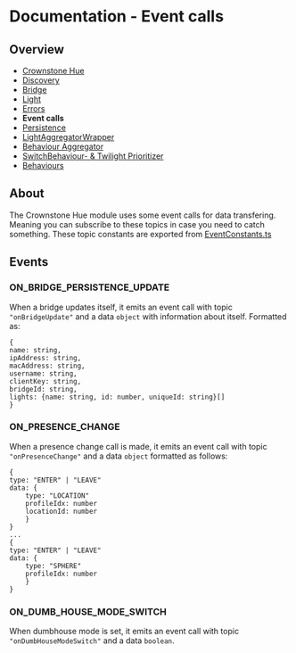 
# Documentation - Event calls
## Overview
 - [Crownstone Hue](/documentation/CrownstoneHue.md)
 - [Discovery](/documentation/Discovery.md)
 - [Bridge](/documentation/Bridge.md)
 - [Light](/documentation/Light.md)
 - [Errors](/documentation/Errors.md)
 - **Event calls**
 - [Persistence](/documentation/Persistence.md)
 - [LightAggregatorWrapper](/documentation/LightAggregatorWrapper.md)
 - [Behaviour Aggregator](/documentation/BehaviourAggregator.md)
 - [SwitchBehaviour- & Twilight Prioritizer](/documentation/Prioritizer.md)
 - [Behaviours](/documentation/Behaviours.md)

## About
The Crownstone Hue module uses some event calls for data transfering.
Meaning you can subscribe to these topics in case you need to catch something.
These topic constants are exported from [EventConstants.ts](/src/constants/EventConstants.ts)

## Events
### ON_BRIDGE_PERSISTENCE_UPDATE
When a bridge updates itself, it emits an event call with topic ```"onBridgeUpdate"``` and a data ```object``` with information about itself. Formatted as:
```
{
name: string,
ipAddress: string, 
macAddress: string, 
username: string, 
clientKey: string, 
bridgeId: string, 
lights: {name: string, id: number, uniqueId: string}[]
}
``` 
### ON_PRESENCE_CHANGE
When a presence change call is made, it emits an event call with topic ```"onPresenceChange"``` and a data ```object``` formatted as follows:
```
{
type: "ENTER" | "LEAVE"
data: {
	type: "LOCATION"
	profileIdx: number
	locationId: number
	}	
}
...
{
type: "ENTER" | "LEAVE"
data: {
	type: "SPHERE"
	profileIdx: number 
	}	
}
```

### ON_DUMB_HOUSE_MODE_SWITCH
When dumbhouse mode is set, it emits an event call with topic ```"onDumbHouseModeSwitch"``` and a data ```boolean```.
